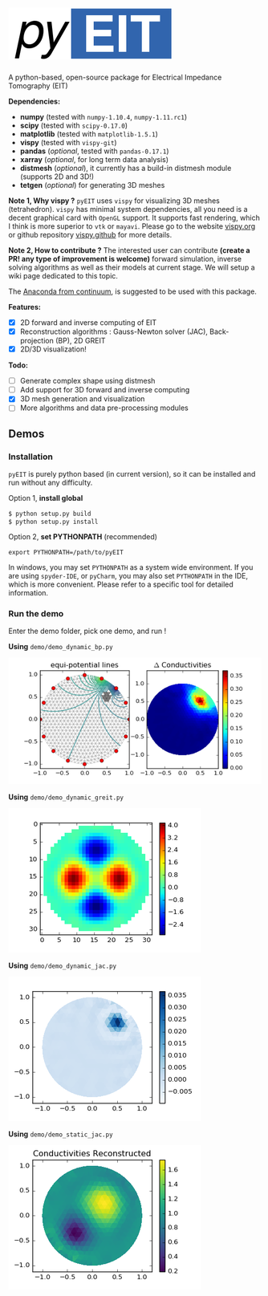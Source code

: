 # ![pyeit](figs/logo.png)

A python-based, open-source package for Electrical Impedance Tomography (EIT)

**Dependencies:**

 - **numpy** (tested with `numpy-1.10.4`, `numpy-1.11.rc1`)
 - **scipy** (tested with `scipy-0.17.0`)
 - **matplotlib** (tested with `matplotlib-1.5.1`)
 - **vispy** (tested with `vispy-git`)
 - **pandas** (*optional*, tested with `pandas-0.17.1`)
 - **xarray** (*optional*, for long term data analysis)
 - **distmesh** (*optional*), it currently has a build-in distmesh module (supports 2D and 3D!)
 - **tetgen** (*optional*) for generating 3D meshes

**Note 1, Why vispy ?** `pyEIT` uses `vispy` for visualizing 3D meshes (tetrahedron). `vispy` has minimal system dependencies, all you need is a decent graphical card with `OpenGL` support. It supports fast rendering, which I think is more superior to `vtk` or `mayavi`. Please go to the website [vispy.org](http://vispy.org/) or github repository [vispy.github](https://github.com/vispy/vispy) for more details.

**Note 2, How to contribute ?** The interested user can contribute **(create a PR! any type of improvement is welcome)** forward simulation, inverse solving algorithms as well as their models at current stage. We will setup a wiki page dedicated to this topic.

The [Anaconda from continuum](https://www.continuum.io/downloads), is suggested to be used with this package.

**Features:**

 - [x] 2D forward and inverse computing of EIT
 - [x] Reconstruction algorithms : Gauss-Newton solver (JAC), Back-projection (BP), 2D GREIT
 - [x] 2D/3D visualization!

**Todo:**

 - [ ] Generate complex shape using distmesh
 - [ ] Add support for 3D forward and inverse computing
 - [x] 3D mesh generation and visualization
 - [ ] More algorithms and data pre-processing modules

## Demos

### Installation

`pyEIT` is purely python based (in current version), so it can be installed and run without any difficulty.

Option 1, **install global**

```
$ python setup.py build
$ python setup.py install
```

Option 2, **set PYTHONPATH** (recommended)

```
export PYTHONPATH=/path/to/pyEIT
```

In windows, you may set `PYTHONPATH` as a system wide environment. If you are using `spyder-IDE`, or `pyCharm`, you may also set `PYTHONPATH` in the IDE, which is more convenient. Please refer to a specific tool for detailed information.

### Run the demo

Enter the demo folder, pick one demo, and run !

**Using** `demo/demo_dynamic_bp.py`

![demo_bp](figs/demo_bp.png)

**Using** `demo/demo_dynamic_greit.py`

![demo_greit](figs/demo_greit.png)

**Using** `demo/demo_dynamic_jac.py`

![demo_greit](figs/demo_jac.png)

**Using** `demo/demo_static_jac.py`

![demo_static](figs/demo_static.png)
